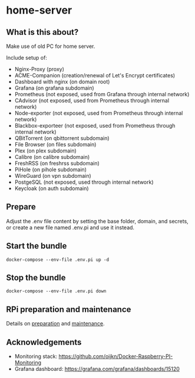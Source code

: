 # home-server

## What is this about?
Make use of old PC for home server.

Include setup of:
- Nginx-Proxy (proxy)
- ACME-Companion (creation/renewal of Let's Encrypt certificates) 
- Dashboard with nginx (on domain root)
- Grafana (on grafana subdomain)
- Prometheus (not exposed, used from Grafana through internal network)
- CAdvisor (not exposed, used from Prometheus through internal network)
- Node-exporter (not exposed, used from Prometheus through internal network)
- Blackbox-exporteer (not exposed, used from Prometheus through internal network)
- QBitTorrent (on qbittorrent subdomain)
- File Browser (on files subdomain)
- Plex (on plex subdomain)
- Calibre (on calibre subdomain)
- FreshRSS (on freshrss subdomain)
- PiHole (on pihole subdomain)
- WireGuard (on vpn subdomain)
- PostgeSQL (not exposed, used through internal network)
- Keycloak (on auth subdomain)
## Prepare
Adjust the .env file content by setting the base folder, domain, and secrets, or create a new file named .env.pi and use it instead.

## Start the bundle
```
docker-compose --env-file .env.pi up -d
```
## Stop the bundle
```
docker-compose --env-file .env.pi down
```

## RPi preparation and maintenance

Details on [preparation](doc/installation.md) and [maintenance](doc/maintenance.md).


## Acknowledgements

- Monitoring stack: https://github.com/oijkn/Docker-Raspberry-PI-Monitoring
- Grafana dashboard: https://grafana.com/grafana/dashboards/15120
